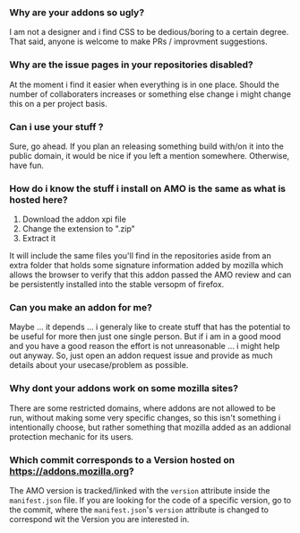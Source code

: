 
### Why are your addons so ugly?

I am not a designer and i find CSS to be dedious/boring to a certain degree.
That said, anyone is welcome to make PRs / improvment suggestions.

### Why are the issue pages in your repositories disabled? 

At the moment i find it easier when everything is in one place. 
Should the number of collaboraters increases or something else change i might change this on a per project basis. 

### Can i use your stuff ? 

Sure, go ahead. If you plan an releasing something build with/on it into the public domain, 
it would be nice if you left a mention somewhere. Otherwise, have fun.   

### How do i know the stuff i install on AMO is the same as what is hosted here?

1. Download the addon xpi file
2. Change the extension to ".zip"
3. Extract it

It will include the same files you'll find in the repositories aside from an extra folder that holds some signature information added by mozilla which allows the browser to verify that this addon passed the AMO review and can be persistently installed into the stable versopm of firefox. 

### Can you make an addon for me?

Maybe ... it depends ... i generaly like to create stuff that has the potential to be useful for more then just one single person.
But if i am in a good mood and you have a good reason the effort is not unreasonable ... i might help out anyway. 
So, just open an addon request issue and provide as much details about your usecase/problem as possible. 

### Why dont your addons work on some mozilla sites?

There are some restricted domains, where addons are not allowed to be run, without making some very specific changes, so this isn't something i intentionally choose, but rather something that mozilla added as an addional protection mechanic for its users.

### Which commit corresponds to a Version hosted on https://addons.mozilla.org? 

The AMO version is tracked/linked with the `version` attribute inside the `manifest.json` file.
If you are looking for the code of a specific version, go to the commit, where the `manifest.json`'s `version` attribute is changed to correspond wit the Version you are interested in.


